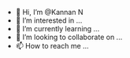 - 👋 Hi, I’m @Kannan N
- 👀 I’m interested in ...
- 🌱 I’m currently learning ...
- 💞️ I’m looking to collaborate on ...
- 📫 How to reach me ...

<!---
Creator12digital/Creator12digital is a ✨ special ✨ repository because its `README.md` (this file) appears on your GitHub profile.
You can click the Preview link to take a look at your changes.
--->

